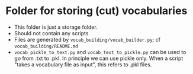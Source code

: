 # Folder for storing (cut) vocabularies

- This folder is just a storage folder.
- Should not contain any scripts
- Files are generated by `vocab_building/vocab_builder.py`; cf `vocab_building/README.md`
- `vocab_pickle_to_text.py` and `vocab_text_to_pickle.py` can be used to go from .txt to .pkl. In principle we can use pickle only. When a script "takes a vocabulary file as input", this refers to .pkl files.
